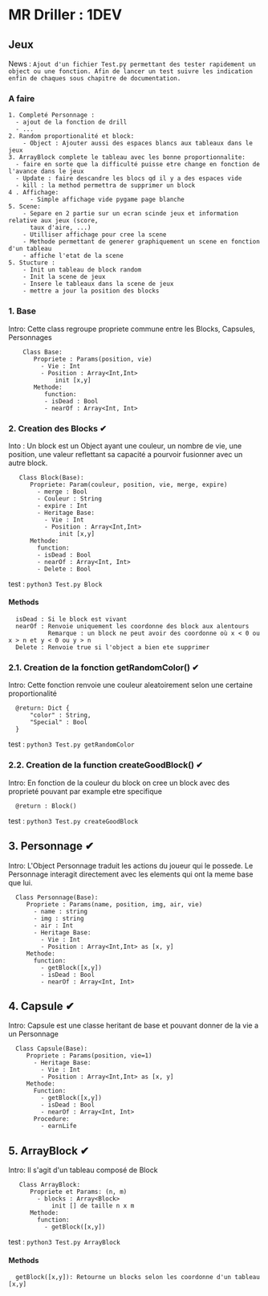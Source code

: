 # MR Driller : 1DEV

## Jeux


News :  `Ajout d'un fichier Test.py permettant des tester rapidement un object ou une fonction. Afin de lancer un test suivre les indication enfin de chaques sous chapitre de documentation.`

### A faire

```
1. Completé Personnage :
  - ajout de la fonction de drill
  - ...
2. Random proportionalité et block:
    - Object : Ajouter aussi des espaces blancs aux tableaux dans le jeux
3. ArrayBlock complete le tableau avec les bonne proportionnalite:
  - faire en sorte que la difficulté puisse etre change en fonction de l'avance dans le jeux
  - Update : faire descandre les blocs qd il y a des espaces vide
  - kill : la method permettra de supprimer un block 
4 . Affichage: 
      - Simple affichage vide pygame page blanche
5. Scene:
    - Separe en 2 partie sur un ecran scinde jeux et information relative aux jeux (score,
      taux d'aire, ...)
    - Utilliser affichage pour cree la scene
    - Methode permettant de generer graphiquement un scene en fonction d'un tableau
    - affiche l'etat de la scene
5. Stucture : 
    - Init un tableau de block random
    - Init la scene de jeux
    - Insere le tableaux dans la scene de jeux
    - mettre a jour la position des blocks
```

### 1. Base

Intro: Cette class regroupe propriete commune entre les Blocks, Capsules, Personnages

```
    Class Base:
       Propriete : Params(position, vie)
         - Vie : Int
         - Position : Array<Int,Int>
             init [x,y]
       Methode:
          function:
          - isDead : Bool
          - nearOf : Array<Int, Int>
```

### 2. Creation des Blocks ✔

Into : Un block est un Object ayant une couleur, un nombre de vie, une position, une valeur reflettant sa capacité a pourvoir fusionner avec un autre block.

```
   Class Block(Base):
      Propriete: Param(couleur, position, vie, merge, expire)
        - merge : Bool
        - Couleur : String
        - expire : Int
        - Heritage Base:
          - Vie : Int
          - Position : Array<Int,Int>
              init [x,y]
      Methode:
        function:
        - isDead : Bool
        - nearOf : Array<Int, Int>
        - Delete : Bool
```

test : `python3 Test.py Block`

#### Methods
```
  isDead : Si le block est vivant
  nearOf : Renvoie uniquement les coordonne des block aux alentours
           Remarque : un block ne peut avoir des coordonne où x < 0 ou x > n et y < 0 ou y > n
  Delete : Renvoie true si l'object a bien ete supprimer
```

### 2.1. Creation de la fonction getRandomColor() ✔

Intro: Cette fonction renvoie une couleur aleatoirement selon une certaine proportionalité

```
  @return: Dict {
      "color" : String,
      "Special" : Bool
  }
```

test : `python3 Test.py getRandomColor`

### 2.2. Creation de la function createGoodBlock() ✔

Intro: En fonction de la couleur du block on cree un block avec des proprieté pouvant par example etre specifique

```
  @return : Block()
```

test : `python3 Test.py createGoodBlock`

## 3. Personnage ✔

Intro: L'Object Personnage traduit les actions du joueur qui le possede.
Le Personnage interagit directement avec les elements qui ont la meme base que lui.

```
  Class Personnage(Base):
     Propriete : Params(name, position, img, air, vie)
       - name : string
       - img : string
       - air : Int
       - Heritage Base:
         - Vie : Int
         - Position : Array<Int,Int> as [x, y]
     Methode:
       function:
         - getBlock([x,y])
         - isDead : Bool
         - nearOf : Array<Int, Int>
```

## 4. Capsule ✔

Intro: Capsule est une classe heritant de base et pouvant donner de la vie a un Personnage

```
  Class Capsule(Base):
     Propriete : Params(position, vie=1)
       - Heritage Base:
         - Vie : Int
         - Position : Array<Int,Int> as [x, y]
     Methode:
       Function:
         - getBlock([x,y])
         - isDead : Bool
         - nearOf : Array<Int, Int>
       Procedure:
         - earnLife
```

## 5. ArrayBlock ✔

Intro: Il s'agit d'un tableau composé de Block

```
   Class ArrayBlock:
      Propriete et Params: (n, m)
        - blocks : Array<Block>
            init [] de taille n x m
      Methode:
        function:
          - getBlock([x,y])
```

test : `python3 Test.py ArrayBlock`

#### Methods
```
  getBlock([x,y]): Retourne un blocks selon les coordonne d'un tableau [x,y]
```
